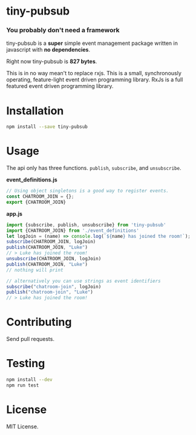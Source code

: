 # tiny-pubsub
### You probably don't need a framework
tiny-pubsub is a __super__ simple event management package written in javascript with __no dependencies__.

Right now tiny-pubsub is __827 bytes__.

This is in no way mean't to replace rxjs.
This is a small, synchronously operating, feature-light event driven programming library.
RxJs is a full featured event driven programming library.

# Installation
```bash
npm install --save tiny-pubsub
```

# Usage
The api only has three functions.  `publish`, `subscribe`, and `unsubscribe`.

__event_definitions.js__
```javascript
// Using object singletons is a good way to register events.
const CHATROOM_JOIN = {};
export {CHATROOM_JOIN}
```
__app.js__
```javascript
import {subscribe, publish, unsubscribe} from 'tiny-pubsub'
import {CHATROOM_JOIN} from './event_definitions'
let logJoin = (name) => console.log(`${name} has joined the room!`);
subscribe(CHATROOM_JOIN, logJoin)
publish(CHATROOM_JOIN, "Luke")
// > Luke has joined the room!
unsubscribe(CHATROOM_JOIN, logJoin)
publish(CHATROOM_JOIN, "Luke")
// nothing will print

// alternatively you can use strings as event identifiers
subscribe("chatroom-join", logJoin)
publish("chatroom-join", "Luke")
// > Luke has joined the room!
```

# Contributing
Send pull requests.

# Testing
```bash
npm install --dev
npm run test
```

# License
MIT License.
